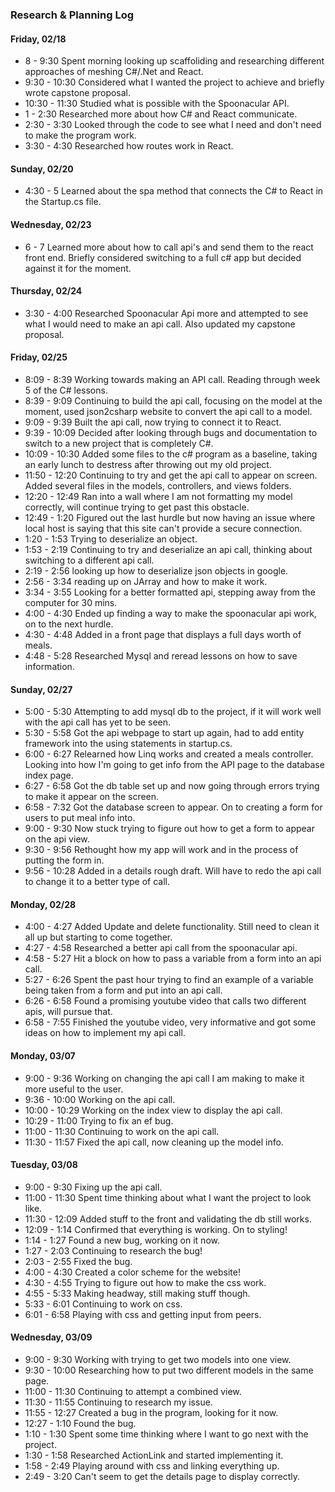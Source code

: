 ### Research & Planning Log
#### Friday, 02/18
* 8 - 9:30 Spent morning looking up scaffoliding and researching different approaches of meshing C#/.Net and React.
* 9:30 - 10:30 Considered what I wanted the project to achieve and briefly wrote capstone proposal.
* 10:30 - 11:30 Studied what is possible with the Spoonacular API.
* 1 - 2:30 Researched more about how C# and React communicate.
* 2:30 - 3:30 Looked through the code to see what I need and don't need to make the program work.
* 3:30 - 4:30 Researched how routes work in React.

#### Sunday, 02/20
* 4:30 - 5 Learned about the spa method that connects the C# to React in the Startup.cs file.

#### Wednesday, 02/23
* 6 - 7 Learned more about how to call api's and send them to the react front end. Briefly considered switching to a full c# app but decided against it for the moment.

#### Thursday, 02/24
* 3:30 - 4:00 Researched Spoonacular Api more and attempted to see what I would need to make an api call. Also updated my capstone proposal.

#### Friday, 02/25
* 8:09 - 8:39 Working towards making an API call. Reading through week 5 of the C# lessons.
* 8:39 - 9:09 Continuing to build the api call, focusing on the model at the moment, used json2csharp website to convert the api call to a model.
* 9:09 - 9:39 Built the api call, now trying to connect it to React.
* 9:39 - 10:09 Decided after looking through bugs and documentation to switch to a new project that is completely C#.
* 10:09 - 10:30 Added some files to the c# program as a baseline, taking an early lunch to destress after throwing out my old project.
* 11:50 - 12:20 Continuing to try and get the api call to appear on screen. Added several files in the models, controllers, and views folders.
* 12:20 - 12:49 Ran into a wall where I am not formatting my model correctly, will continue trying to get past this obstacle.
* 12:49 - 1:20 Figured out the last hurdle but now having an issue where local host is saying that this site can't provide a secure connection.
* 1:20 - 1:53 Trying to deserialize an object.
* 1:53 - 2:19 Continuing to try and deserialize an api call, thinking about switching to a different api call.
* 2:19 - 2:56 looking up how to deserialize json objects in google.
* 2:56 - 3:34 reading up on JArray and how to make it work.
* 3:34 - 3:55 Looking for a better formatted api, stepping away from the computer for 30 mins.
* 4:00 - 4:30 Ended up finding a way to make the spoonacular api work, on to the next hurdle.
* 4:30 - 4:48 Added in a front page that displays a full days worth of meals.
* 4:48 - 5:28 Researched Mysql and reread lessons on how to save information.

#### Sunday, 02/27
* 5:00 - 5:30  Attempting to add mysql db to the project, if it will work well with the api call has yet to be seen.
* 5:30 - 5:58 Got the api webpage to start up again, had to add entity framework into the using statements in startup.cs.
* 6:00 - 6:27 Relearned how Linq works and created a meals controller. Looking into how I'm going to get info from the API page to the database index page.
* 6:27 - 6:58 Got the db table set up and now going through errors trying to make it appear on the screen.
* 6:58 - 7:32 Got the database screen to appear. On to creating a form for users to put meal info into.
* 9:00 - 9:30 Now stuck trying to figure out how to get a form to appear on the api view. 
* 9:30 - 9:56 Rethought how my app will work and in the process of putting the form in.
* 9:56 - 10:28 Added in a details rough draft. Will have to redo the api call to change it to a better type of call.

#### Monday, 02/28
* 4:00 - 4:27 Added Update and delete functionality. Still need to clean it all up but starting to come together.
* 4:27 - 4:58 Researched a better api call from the spoonacular api.
* 4:58 - 5:27 Hit a block on how to pass a variable from a form into an api call.
* 5:27 - 6:26 Spent the past hour trying to find an example of a variable being taken from a form and put into an api call.
* 6:26 - 6:58 Found a promising youtube video that calls two different apis, will pursue that.
* 6:58 - 7:55 Finished the youtube video, very informative and got some ideas on how to implement my api call.

#### Monday, 03/07
* 9:00 - 9:36 Working on changing the api call I am making to make it more useful to the user.
* 9:36 - 10:00 Working on the api call.
* 10:00 - 10:29 Working on the index view to display the api call.
* 10:29 - 11:00 Trying to fix an ef bug.
* 11:00 - 11:30 Continuing to work on the api call.
* 11:30 - 11:57 Fixed the api call, now cleaning up the model info.

#### Tuesday, 03/08
* 9:00 - 9:30 Fixing up the api call.
* 11:00 - 11:30 Spent time thinking about what I want the project to look like.
* 11:30 - 12:09 Added stuff to the front and validating the db still works.
* 12:09 - 1:14 Confirmed that everything is working. On to styling!
* 1:14 - 1:27 Found a new bug, working on it now.
* 1:27 - 2:03 Continuing to research the bug!
* 2:03 - 2:55 Fixed the bug.
* 4:00 - 4:30 Created a color scheme for the website!
* 4:30 - 4:55 Trying to figure out how to make the css work.
* 4:55 - 5:33 Making headway, still making stuff though.
* 5:33 - 6:01 Continuing to work on css.
* 6:01 - 6:58 Playing with css and getting input from peers.

#### Wednesday, 03/09
* 9:00 - 9:30 Working with trying to get two models into one view.
* 9:30 - 10:00 Researching how to put two different models in the same page.
* 11:00 - 11:30 Continuing to attempt a combined view.
* 11:30 - 11:55 Continuing to research my issue.
* 11:55 - 12:27 Created a bug in the program, looking for it now.
* 12:27 - 1:10 Found the bug.
* 1:10 - 1:30 Spent some time thinking where I want to go next with the project.
* 1:30 - 1:58 Researched ActionLink and started implementing it.
* 1:58 - 2:49 Playing around with css and linking everything up.
* 2:49 - 3:20 Can't seem to get the details page to display correctly.